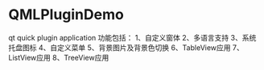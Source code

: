 # QMLPluginDemo
qt quick plugin application
功能包括：
1、自定义窗体
2、多语言支持
3、系统托盘图标
4、自定义菜单
5、背景图片及背景色切换
6、TableView应用
7、ListView应用
8、TreeView应用
